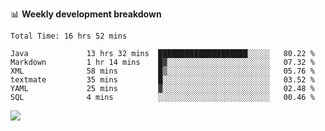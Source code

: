 

📊 **Weekly development breakdown**
<!--START_SECTION:waka-->

```text
Total Time: 16 hrs 52 mins

Java             13 hrs 32 mins  ████████████████████░░░░░   80.22 %
Markdown         1 hr 14 mins    █▓░░░░░░░░░░░░░░░░░░░░░░░   07.32 %
XML              58 mins         █▒░░░░░░░░░░░░░░░░░░░░░░░   05.76 %
textmate         35 mins         █░░░░░░░░░░░░░░░░░░░░░░░░   03.52 %
YAML             25 mins         ▓░░░░░░░░░░░░░░░░░░░░░░░░   02.48 %
SQL              4 mins          ░░░░░░░░░░░░░░░░░░░░░░░░░   00.46 %
```

<!--END_SECTION:waka-->

<p align="left" dir="auto">
  <a href="#">
    <img src="https://github-readme-stats.vercel.app/api?username=JiHongYuan&show_icons=true&inc">
  </a>
</p>
